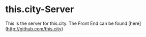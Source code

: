 # this.city-Server

This is the server for this.city. The Front End can be found [here] (http://github.com/this.city)
